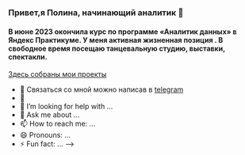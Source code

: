 ### Привет,я Полина, начинающий аналитик 👋
#### В июне 2023 окончила курс по программе «Аналитик данных» в Яндекс Практикуме. У меня активная жизненная позиция . В свободное время посещаю танцевальную студию, выставки, спектакли.

[Здесь собраны мои проекты](https://github.com/Polinailinet/Portfolio)


- 💬 Связаться со мной можно написав в [telegram](https://t.me/Polina_ili_da)
- 👯
- 🤔 I’m looking for help with ...
- 💬 Ask me about ...
- 📫 How to reach me: ...
- 😄 Pronouns: ...
- ⚡ Fun fact: ...
-->
